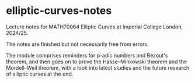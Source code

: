 # elliptic-curves-notes
Lecture notes for MATH70064 Elliptic Curves at Imperial College London, 2024/25.

The notes are finished but not necessarily free from errors.

The module comprises reminders for p-adic numbers and Bézout's theorem, and then goes on to prove the Hasse–Minkowski theorem and the Mordell–Weil theorem, with a look into latest studies and the future research of elliptic curves at the end.